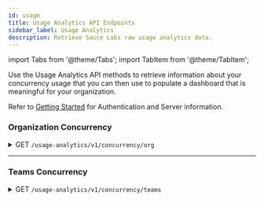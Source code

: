 ```yaml
---
id: usage
title: Usage Analytics API Endpoints
sidebar_label: Usage Analytics
description: Retrieve Sauce Labs raw usage analytics data.
---
```


import Tabs from '@theme/Tabs';
import TabItem from '@theme/TabItem';

Use the Usage Analytics API methods to retrieve information about your concurrency usage that you can then use to populate a dashboard that is meaningful for your organization.

Refer to [Getting Started](/dev/api) for Authentication and Server information.

### Organization Concurrency

<details>
    <summary>
        <span className="api get">GET</span>
        <code>/usage-analytics/v1/concurrency/org</code>
    </summary>
<p/>
Return information about concurrency usage for organization:
<ul>
<li>maximum, minimum concurrency for given granularity (monthly, weekly, daily, hourly),</li>
<li>teams' share for the organization maximum concurrency for given granularity (in percentage),</li>
<li>current limits.</li>
</ul>
Concurrency data is broken down by resource types for:
<ul>
    <li>
        Virtual Cloud:
            <ul>
                <li>virtual machines,</li>
                <li>mac virtual machines,</li>
                <li>mac arm virtual machines,</li>
                <li>total virtial machines, combining all resource types.</li>
            </ul>
    </li>
    <li>
        Real Device Cloud:
            <ul>
                <li>private devices,</li>
                <li>public devices,</li>
                <li>total virtial machines, combining all resource types.</li>
            </ul>
    </li>
</ul>

#### Parameters

:::note
This call requires <code>org_id</code> parameter.
:::

<table id="table-api">
  <tbody>
    <tr>
     <td><code>org_id</code></td>
      <td>
        <p><small>| QUERY| REQUIRED | STRING |</small></p>
       <p>Return results only for the specified <code>org_id</code>.</p>
      </td>
    </tr>
  </tbody>
  <tbody>
    <tr>
     <td><code>source</code></td>
<td>
<p>
  <small>| QUERY | OPTIONAL | ARRAY |</small>
</p>
<p>Return results only for tests run in virtual device cloud or real device cloud. Supported values are:</p>
  <p>
     <ul>
      <li><code>rdc</code> - Real Device Cloud</li>
      <li><code>vdc</code> - Virtual Device Cloud</li>
    </ul>
  </p>
  Default value is: <code>vdc</code>
    </td>
    </tr>
  </tbody>
  <tbody>
    <tr>
     <td><code>granularity</code></td>
<td>
<p>
  <small>| QUERY | OPTIONAL | STRING |</small>
</p>
<p>Return results grouped by given granularity:</p>
  <p>
     <ul>
      <li><code>hourly</code></li>
      <li><code>weekly</code></li>
      <li><code>daily</code></li>
      <li><code>monthly</code></li>
    </ul>
  </p>
    Default value is: <code>daily</code>
    </td>
    </tr>
  </tbody>
  <tbody>
    <tr>
     <td><code>resource_type</code></td>
<td>
<p><small>| QUERY | OPTIONAL | STRING |</small></p><p>Return results only for given resource type</p>
     <p/>
     For the Virtual Could tests:
     <ul>
      <li><code>virtual_machine</code></li>
      <li><code>mac_virtual_machine</code></li>
      <li><code>mac_arm_virtual_machine</code></li>
      <li><code>total_virtual_machine</code></li>
    </ul>
    For the Real Devices Could tests:
     <ul>
      <li><code>private_real_device</code></li>
      <li><code>public_real_device</code></li>
      <li><code>total_real_device</code></li>
    </ul>
    </td>
    </tr>
  </tbody>
  <tbody>
    <tr>
     <td><code>start_date</code></td>
       <td><p><small>| QUERY | DATE |</small></p><p>The starting date of the period during which the test runs executed, in <code>YYYY-MM-DDTHH:mm:ssZ</code> (UTC) format.</p></td>
    </tr>
  </tbody>
  <tbody>
    <tr>
     <td><code>end_date</code></td>
       <td><p><small>| QUERY | DATE |</small></p><p>The ending date of the period during which the test runs executed, in <code>YYYY-MM-DDTHH:mm:ssZ</code> (UTC) format.</p></td>
    </tr>
  </tbody>
</table>

<Tabs
groupId="dc-url"
defaultValue="us"
values={[
{label: 'United States', value: 'us'},
{label: 'Europe', value: 'eu'},
]}>

<TabItem value="us">

```jsx title="Sample Request"
curl -u "$SAUCE_USERNAME:$SAUCE_ACCESS_KEY" --location \
--request GET "https://api.us-west-1.saucelabs.com/usage-analytics/v1/concurrency/org?org_id=<org_id>" | json_pp
```

</TabItem>
<TabItem value="eu">

```jsx title="Sample Request"
curl -u "$SAUCE_USERNAME:$SAUCE_ACCESS_KEY" --location \
--request GET "https://api.eu-central-1.saucelabs.com/usage-analytics/v1/concurrency/org?org_id=<org_id>" | json_pp
```

</TabItem>
</Tabs>

#### Responses

<table id="table-api">
<tbody>
  <tr>
    <td><code>200</code></td>
    <td colSpan='2'>Success.</td>
  </tr>
</tbody>
<tbody>
  <tr>
    <td><code>422</code></td>
    <td colSpan='2'>Validation Error.</td>
  </tr>
</tbody>
</table>

```jsx title="Sample Response"
{
  "by_org": {
    "org_id": "string",
    "data": [
      {
        "time": "string",
        "values": [
          {
            "resource_type": "virtual_machine",
            "concurrency": {
              "max": 0,
              "min": 0,
              "max_org_concurrency_team_share": [
                {
                  "team_id": "string",
                  "pct": 0,
                  "avg_concurrency": 0
                }
              ]
            },
            "limits": {
              "total": 0,
              "resource": 0,
              "total_original": 0,
              "resource_original": 0
            }
          }
        ]
      }
    ]
  }
}
```

</details>

---

### Teams Concurrency

<details>
    <summary>
        <span className="api get">GET</span>
        <code>/usage-analytics/v1/concurrency/teams</code>
    </summary>
<p/>
Return information about concurrency usage for teams:
<ul>
<li>maximum, minimum concurrency for given granularity (monthly, weekly, daily, hourly),</li>
<li>current limits.</li>
</ul>
Concurrency data is broken down by resource types for:
<ul>
    <li>
        Virtual Cloud:
            <ul>
                <li>virtual machines,</li>
                <li>mac virtual machines,</li>
                <li>mac arm virtual machines,</li>
                <li>total virtial machines, combining all resource types.</li>
            </ul>
    </li>
    <li>
        Real Device Cloud:
            <ul>
                <li>private devices,</li>
                <li>public devices,</li>
                <li>total virtial machines, combining all resource types.</li>
            </ul>
    </li>
</ul>

#### Parameters

:::note
This call requires <code>org_id</code> and <code>team_id</code> parameters.
:::

<table id="table-api">
  <tbody>
    <tr>
     <td><code>org_id</code></td>
       <td><p><small>| QUERY| REQUIRED | STRING |</small></p><p>Return results only for the specified <code>org_id</code>.</p></td>
    </tr>
  </tbody>
  <tbody>
    <tr>
     <td><code>team_id</code></td>
       <td><p><small>| QUERY| REQUIRED | STRING |</small></p><p>Return results only for the specified <code>team_id</code>.</p></td>
    </tr>
  </tbody>
  <tbody>
    <tr>
     <td><code>source</code></td>
<td>
<p>
  <small>| QUERY | OPTIONAL | ARRAY |</small>
</p>
<p>Return results only for tests run in virtual device cloud or real device cloud. Supported values are:</p>
  <p>
     <ul>
      <li><code>rdc</code> - Real Device Cloud</li>
      <li><code>vdc</code> - Virtual Device Cloud</li>
    </ul>
  </p>
    Default value is: <code>vdc</code>
    </td>
    </tr>
  </tbody>
  <tbody>
    <tr>
     <td><code>granularity</code></td>
<td>
<p>
  <small>| QUERY | OPTIONAL | STRING |</small>
</p>
  <p>Return results grouped by given granularity:</p>
  <p>
     <ul>
      <li><code>hourly</code></li>
      <li><code>weekly</code></li>
      <li><code>daily</code></li>
      <li><code>monthly</code></li>
    </ul>
  </p>
  Default value is: <code>daily</code>
    </td>
    </tr>
  </tbody>
  <tbody>
    <tr>
     <td><code>resource_type</code></td>
<td>
<p><small>| QUERY | OPTIONAL | STRING |</small></p><p>Return results only for given resource type</p>
     <p/>
     For the Virtual Could tests:
     <ul>
      <li><code>virtual_machine</code></li>
      <li><code>mac_virtual_machine</code></li>
      <li><code>mac_arm_virtual_machine</code></li>
      <li><code>total_virtual_machine</code></li>
    </ul>
    For the Real Devices Could tests:
     <ul>
      <li><code>private_real_device</code></li>
      <li><code>public_real_device</code></li>
      <li><code>total_real_device</code></li>
    </ul>
    </td>
    </tr>
  </tbody>
  <tbody>
    <tr>
     <td><code>start_date</code></td>
       <td><p><small>| QUERY | DATE |</small></p><p>The starting date of the period during which the test runs executed, in <code>YYYY-MM-DDTHH:mm:ssZ</code> (UTC) format.</p></td>
    </tr>
  </tbody>
  <tbody>
    <tr>
     <td><code>end_date</code></td>
       <td><p><small>| QUERY | DATE |</small></p><p>The ending date of the period during which the test runs executed, in <code>YYYY-MM-DDTHH:mm:ssZ</code> (UTC) format.</p></td>
    </tr>
  </tbody>
</table>

<Tabs
groupId="dc-url"
defaultValue="us"
values={[
{label: 'United States', value: 'us'},
{label: 'Europe', value: 'eu'},
]}>

<TabItem value="us">

```jsx title="Sample Request"
curl -u "$SAUCE_USERNAME:$SAUCE_ACCESS_KEY" --location \
--request GET "https://api.us-west-1.saucelabs.com/usage-analytics/v1/concurrency/teams?org_id=<org_id>" | json_pp
```

</TabItem>
<TabItem value="eu">

```jsx title="Sample Request"
curl -u "$SAUCE_USERNAME:$SAUCE_ACCESS_KEY" --location \
--request GET "https://api.eu-central-1.saucelabs.com/usage-analytics/v1/concurrency/teams?org_id=<org_id>" | json_pp
```

</TabItem>
</Tabs>

#### Responses

<table id="table-api">
<tbody>
  <tr>
    <td><code>200</code></td>
    <td colSpan='2'>Success.</td>
  </tr>
</tbody>
<tbody>
  <tr>
    <td><code>422</code></td>
    <td colSpan='2'>Validation Error.</td>
  </tr>
</tbody>
</table>

```jsx title="Sample Response"
{
  "by_team": [
    {
      "team_id": "string",
      "data": [
        {
          "time": "string",
          "values": [
            {
              "resource_type": "virtual_machine",
              "concurrency": {
                "max": 0,
                "min": 0,
                "max_org_concurrency_team_share": [
                  {
                    "team_id": "string",
                    "pct": 0,
                    "avg_concurrency": 0
                  }
                ]
              },
              "limits": {
                "total": 0,
                "resource": 0,
                "total_original": 0,
                "resource_original": 0
              }
            }
          ]
        }
      ]
    }
  ]
}
```
</details>
